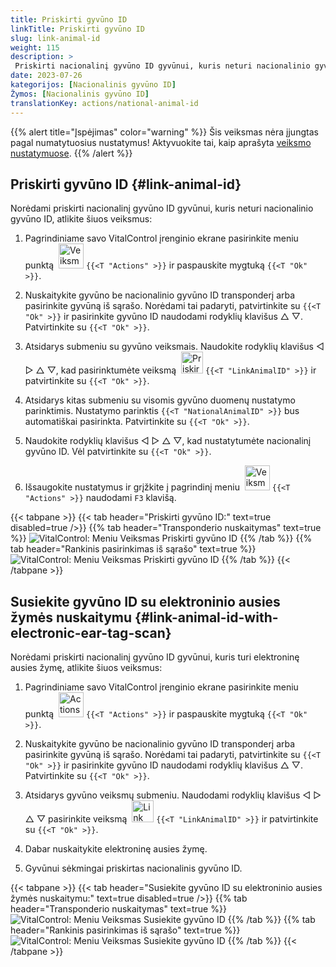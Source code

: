 ```yaml
---
title: Priskirti gyvūno ID
linkTitle: Priskirti gyvūno ID
slug: link-animal-id
weight: 115
description: >
 Priskirti nacionalinį gyvūno ID gyvūnui, kuris neturi nacionalinio gyvūno ID
date: 2023-07-26
kategorijos: [Nacionalinis gyvūno ID]
Žymos: [Nacionalinis gyvūno ID]
translationKey: actions/national-animal-id
---
```

{{% alert title="Įspėjimas" color="warning" %}}
Šis veiksmas nėra įjungtas pagal numatytuosius nustatymus! Aktyvuokite tai, kaip aprašyta [veiksmo nustatymuose](../setting/).
{{% /alert %}}

## Priskirti gyvūno ID {#link-animal-id}

Norėdami priskirti nacionalinį gyvūno ID gyvūnui, kuris neturi nacionalinio gyvūno ID, atlikite šiuos veiksmus:

1. Pagrindiniame savo VitalControl įrenginio ekrane pasirinkite meniu punktą &nbsp;<img src="/icons/actions.svg" width="40" align="bottom" alt="Veiksmai" /> `{{<T "Actions" >}}` ir paspauskite mygtuką `{{<T "Ok" >}}`.

2. Nuskaitykite gyvūno be nacionalinio gyvūno ID transponderį arba pasirinkite gyvūną iš sąrašo. Norėdami tai padaryti, patvirtinkite su `{{<T "Ok" >}}` ir pasirinkite gyvūno ID naudodami rodyklių klavišus △ ▽. Patvirtinkite su `{{<T "Ok" >}}`.

3. Atsidarys submeniu su gyvūno veiksmais. Naudokite rodyklių klavišus ◁ ▷ △ ▽, kad pasirinktumėte veiksmą &nbsp;<img src="/icons/actions/link-nais-id.svg" width="35" align="bottom" alt="Priskirti gyvūno ID" /> `{{<T "LinkAnimalID" >}}` ir patvirtinkite su `{{<T "Ok" >}}`.

4. Atsidarys kitas submeniu su visomis gyvūno duomenų nustatymo parinktimis. Nustatymo parinktis `{{<T "NationalAnimalID" >}}` bus automatiškai pasirinkta. Patvirtinkite su `{{<T "Ok" >}}`.

5. Naudokite rodyklių klavišus ◁ ▷ △ ▽, kad nustatytumėte nacionalinį gyvūno ID. Vėl patvirtinkite su `{{<T "Ok" >}}`.

6. Išsaugokite nustatymus ir grįžkite į pagrindinį meniu &nbsp;<img src="/icons/actions.svg" width="40" align="bottom" alt="Veiksmai" /> `{{<T "Actions" >}}` naudodami `F3` klavišą.

{{< tabpane >}}
{{< tab header="Priskirti gyvūno ID:" text=true disabled=true />}}
{{% tab header="Transponderio nuskaitymas" text=true %}}
![VitalControl: Meniu Veiksmas Priskirti gyvūno ID](../images/linkanimalid-scan.png "Priskirti gyvūno ID")
{{% /tab %}}
{{% tab header="Rankinis pasirinkimas iš sąrašo" text=true %}}
![VitalControl: Meniu Veiksmas Priskirti gyvūno ID](../images/linkanimalid.png "Priskirti gyvūno ID")
{{% /tab %}}
{{< /tabpane >}}

## Susiekite gyvūno ID su elektroninio ausies žymės nuskaitymu {#link-animal-id-with-electronic-ear-tag-scan}

Norėdami priskirti nacionalinį gyvūno ID gyvūnui, kuris turi elektroninę ausies žymę, atlikite šiuos veiksmus:

1. Pagrindiniame savo VitalControl įrenginio ekrane pasirinkite meniu punktą &nbsp;<img src="/icons/actions.svg" width="40" align="bottom" alt="Actions" /> `{{<T "Actions" >}}` ir paspauskite mygtuką `{{<T "Ok" >}}`.

2. Nuskaitykite gyvūno be nacionalinio gyvūno ID transponderį arba pasirinkite gyvūną iš sąrašo. Norėdami tai padaryti, patvirtinkite su `{{<T "Ok" >}}` ir pasirinkite gyvūno ID naudodami rodyklių klavišus △ ▽. Patvirtinkite su `{{<T "Ok" >}}`.

3. Atsidarys gyvūno veiksmų submeniu. Naudodami rodyklių klavišus ◁ ▷ △ ▽ pasirinkite veiksmą &nbsp;<img src="/icons/actions/scan-nais-id.svg" width="35" align="bottom" alt="Link animal ID" />  `{{<T "LinkAnimalID" >}}` ir patvirtinkite su `{{<T "Ok" >}}`.

4. Dabar nuskaitykite elektroninę ausies žymę.

5. Gyvūnui sėkmingai priskirtas nacionalinis gyvūno ID.

{{< tabpane >}}
{{< tab header="Susiekite gyvūno ID su elektroninio ausies žymės nuskaitymu:" text=true disabled=true />}}
{{% tab header="Transponderio nuskaitymas" text=true %}}
![VitalControl: Meniu Veiksmas Susiekite gyvūno ID](../images/linkanimalidscan-scan.png "Susiekite gyvūno ID")
{{% /tab %}}
{{% tab header="Rankinis pasirinkimas iš sąrašo" text=true %}}
![VitalControl: Meniu Veiksmas Susiekite gyvūno ID](../images/linkanimalidscan.png "Susiekite gyvūno ID")
{{% /tab %}}
{{< /tabpane >}}
